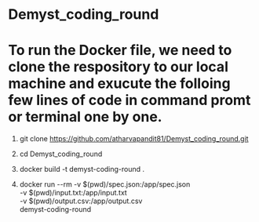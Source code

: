 # Demyst_coding_round

# To run the Docker file, we need to clone the respository to our local machine and exucute the folloing few lines of code in command promt or terminal one by one.

1) git clone https://github.com/atharvapandit81/Demyst_coding_round.git

2) cd Demyst_coding_round

3) docker build -t demyst-coding-round .

4) docker run --rm -v $(pwd)/spec.json:/app/spec.json \
        -v $(pwd)/input.txt:/app/input.txt \
        -v $(pwd)/output.csv:/app/output.csv \
        demyst-coding-round
